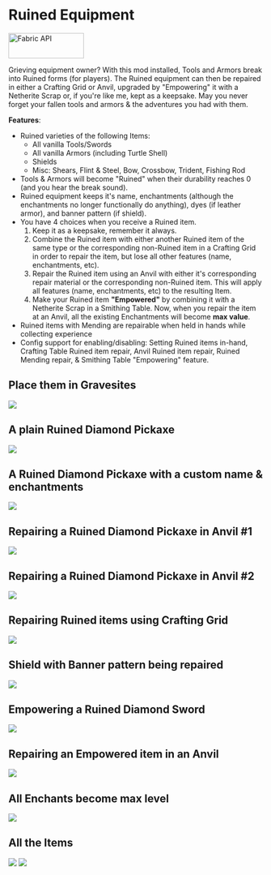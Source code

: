 # Ruined Equipment

  <a href="https://www.curseforge.com/minecraft/mc-mods/fabric-api"><img src="https://i.imgur.com/Ol1Tcf8.png" width="149" height="50" title="Fabric API" alt="Fabric API"></a>

Grieving equipment owner? With this mod installed, Tools and Armors break into Ruined forms (for players). The Ruined equipment can then be repaired in either a Crafting Grid or Anvil, upgraded by "Empowering" it with a Netherite Scrap or, if you're like me, kept as a keepsake. May you never forget your fallen tools and armors & the adventures you had with them.

**Features**:
- Ruined varieties of the following Items:
   - All vanilla Tools/Swords
   - All vanilla Armors (including Turtle Shell)
   - Shields
   - Misc: Shears, Flint & Steel, Bow, Crossbow, Trident, Fishing Rod
- Tools & Armors will become "Ruined" when their durability reaches 0 (and you hear the break sound).
- Ruined equipment keeps it's name, enchantments (although the enchantments no longer functionally do anything), dyes (if leather armor), and banner pattern (if shield).
- You have 4 choices when you receive a Ruined item.
   1. Keep it as a keepsake, remember it always.
   2. Combine the Ruined item with either another Ruined item of the same type or the corresponding non-Ruined item in a Crafting Grid in order to repair the item, but lose all other features (name, enchantments, etc).
   3. Repair the Ruined item using an Anvil with either it's corresponding repair material or the corresponding non-Ruined item. This will apply all features (name, enchantments, etc) to the resulting Item.
   4. Make your Ruined item **"Empowered"** by combining it with a Netherite Scrap in a Smithing Table. Now, when you repair the item at an Anvil, all the existing Enchantments will become **max value**. 
- Ruined items with Mending are repairable when held in hands while collecting experience
- Config support for enabling/disabling: Setting Ruined items in-hand, Crafting Table Ruined item repair, Anvil Ruined item repair, Ruined Mending repair, & Smithing Table "Empowering" feature.

## Place them in Gravesites
![](https://i.imgur.com/LtPbeMx.png)

## A plain Ruined Diamond Pickaxe
![](https://i.imgur.com/UhII6EH.png)

## A Ruined Diamond Pickaxe with a custom name & enchantments
![](https://i.imgur.com/n2iklYQ.png)

## Repairing a Ruined Diamond Pickaxe in Anvil #1
![](https://i.imgur.com/uop5Hht.png)

## Repairing a Ruined Diamond Pickaxe in Anvil #2
![](https://i.imgur.com/ElrARFF.png)

## Repairing Ruined items using Crafting Grid
![](https://i.imgur.com/M4xNsMP.png)

## Shield with Banner pattern being repaired
![](https://i.imgur.com/cHOE1gc.png)

## Empowering a Ruined Diamond Sword
![](https://i.imgur.com/BFj9yFi.png)

## Repairing an Empowered item in an Anvil
![](https://i.imgur.com/KkqcRVU.png)

## All Enchants become max level
![](https://i.imgur.com/GmhvdMb.png)

## All the Items
![](https://i.imgur.com/LwlP9NW.png)
![](https://i.imgur.com/pBCXwtt.png)
